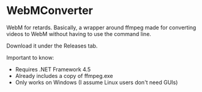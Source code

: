WebMConverter
=============
WebM for retards. Basically, a wrapper around ffmpeg made for converting videos to WebM without having to use the command line.

Download it under the Releases tab.

Important to know:
* Requires .NET Framework 4.5
* Already includes a copy of ffmpeg.exe
* Only works on Windows (I assume Linux users don't need GUIs)
